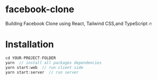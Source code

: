 # facebook-clone

Building Facebook Clone using React, Tailwind CSS,and TypeScript 🔥



# Installation

```javascript
cd YOUR-PROJECT-FOLDER
yarn  // install all packages dependencies
yarn start:web  // run client side
yarn start:server  // run server
```

